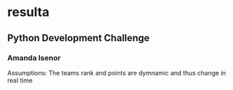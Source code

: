 # resulta
## Python Development Challenge
### Amanda Isenor

Assumptions:
  The teams rank and points are dymnamic and thus change in real time
  
 
